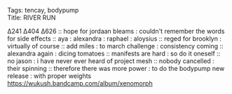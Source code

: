 Tags: tencay, bodypump  
Title: RIVER RUN  
  
∆241 ∆404 ∆626 :: hope for jordaan bleams : couldn't remember the words for side effects :: aya : alexandra : raphael : aloysius :: reged for brooklyn : virtually of course :: add miles : to march challenge : consistency coming :: alexandra again : dicing tomatoes :: manifests are hard : so do it oneself :: no jason : i have never ever heard of project mesh :: nobody cancelled : their spinning :: therefore there was more power : to do the bodypump new release : with proper weights
<https://wukush.bandcamp.com/album/xenomorph>  
